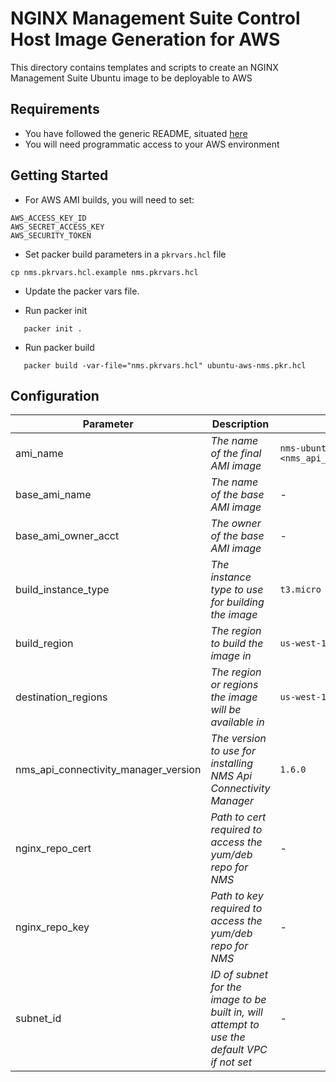 # NGINX Management Suite Control Host Image Generation for AWS

This directory contains templates and scripts to create an NGINX Management Suite Ubuntu image to be deployable to AWS

## Requirements

- You have followed the generic README, situated [here](../../README.md)
- You will need programmatic access to your AWS environment

## Getting Started

- For AWS AMI builds, you will need to set:

```shell
AWS_ACCESS_KEY_ID
AWS_SECRET_ACCESS_KEY
AWS_SECURITY_TOKEN
```

- Set packer build parameters in a `pkrvars.hcl` file

```shell
cp nms.pkrvars.hcl.example nms.pkrvars.hcl
```

- Update the packer vars file.

- Run packer init

```shell
   packer init .
```

- Run packer build

```shell
   packer build -var-file="nms.pkrvars.hcl" ubuntu-aws-nms.pkr.hcl
```

## Configuration

| Parameter                            | Description                                                                                 | Default                                                   | Required |
| ------------------------------------ | ------------------------------------------------------------------------------------------- | --------------------------------------------------------- | -------- |
| ami_name                             | _The name of the final AMI image_                                                           | `nms-ubuntu-20-04-<nms_api_connectivity_manager_version>` | No       |
| base_ami_name                        | _The name of the base AMI image_                                                            | -                                                         | Yes      |
| base_ami_owner_acct                  | _The owner of the base AMI image_                                                           | -                                                         | Yes      |
| build_instance_type                  | _The instance type to use for building the image_                                           | `t3.micro`                                                | No       |
| build_region                         | _The region to build the image in_                                                          | `us-west-1`                                               | No       |
| destination_regions                  | _The region or regions the image will be available in_                                      | `us-west-1`                                               | No       |
| nms_api_connectivity_manager_version | _The version to use for installing NMS Api Connectivity Manager_                            | `1.6.0`                                                   | No       |
| nginx_repo_cert                      | _Path to cert required to access the yum/deb repo for NMS_                                  | -                                                         | Yes      |
| nginx_repo_key                       | _Path to key required to access the yum/deb repo for NMS_                                   | -                                                         | Yes      |
| subnet_id                            | _ID of subnet for the image to be built in, will attempt to use the default VPC if not set_ | -                                                         | No       |
